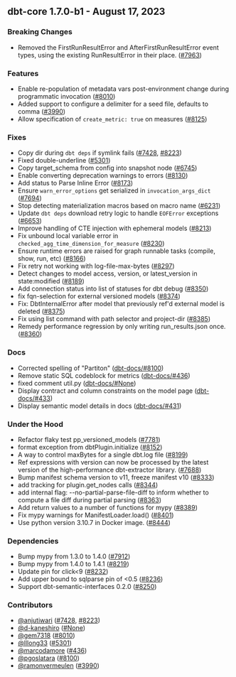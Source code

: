 ## dbt-core 1.7.0-b1 - August 17, 2023

### Breaking Changes

- Removed the FirstRunResultError and AfterFirstRunResultError event types, using the existing RunResultError in their place. ([#7963](https://github.com/dbt-labs/dbt-core/issues/7963))

### Features

- Enable re-population of metadata vars post-environment change during programmatic invocation ([#8010](https://github.com/dbt-labs/dbt-core/issues/8010))
- Added support to configure a delimiter for a seed file, defaults to comma ([#3990](https://github.com/dbt-labs/dbt-core/issues/3990))
- Allow specification of `create_metric: true` on measures ([#8125](https://github.com/dbt-labs/dbt-core/issues/8125))

### Fixes

- Copy dir during `dbt deps` if symlink fails ([#7428](https://github.com/dbt-labs/dbt-core/issues/7428), [#8223](https://github.com/dbt-labs/dbt-core/issues/8223))
- Fixed double-underline ([#5301](https://github.com/dbt-labs/dbt-core/issues/5301))
- Copy target_schema from config into snapshot node ([#6745](https://github.com/dbt-labs/dbt-core/issues/6745))
- Enable converting deprecation warnings to errors ([#8130](https://github.com/dbt-labs/dbt-core/issues/8130))
- Add status to Parse Inline Error ([#8173](https://github.com/dbt-labs/dbt-core/issues/8173))
- Ensure `warn_error_options` get serialized in `invocation_args_dict` ([#7694](https://github.com/dbt-labs/dbt-core/issues/7694))
- Stop detecting materialization macros based on macro name ([#6231](https://github.com/dbt-labs/dbt-core/issues/6231))
- Update `dbt deps` download retry logic to handle `EOFError` exceptions ([#6653](https://github.com/dbt-labs/dbt-core/issues/6653))
- Improve handling of CTE injection with ephemeral models ([#8213](https://github.com/dbt-labs/dbt-core/issues/8213))
- Fix unbound local variable error in `checked_agg_time_dimension_for_measure` ([#8230](https://github.com/dbt-labs/dbt-core/issues/8230))
- Ensure runtime errors are raised for graph runnable tasks (compile, show, run, etc) ([#8166](https://github.com/dbt-labs/dbt-core/issues/8166))
- Fix retry not working with log-file-max-bytes ([#8297](https://github.com/dbt-labs/dbt-core/issues/8297))
- Detect changes to model access, version, or latest_version in state:modified ([#8189](https://github.com/dbt-labs/dbt-core/issues/8189))
- Add connection status into list of statuses for dbt debug ([#8350](https://github.com/dbt-labs/dbt-core/issues/8350))
- fix fqn-selection for external versioned models ([#8374](https://github.com/dbt-labs/dbt-core/issues/8374))
- Fix: DbtInternalError after model that previously ref'd external model is deleted ([#8375](https://github.com/dbt-labs/dbt-core/issues/8375))
- Fix using list command with path selector and project-dir ([#8385](https://github.com/dbt-labs/dbt-core/issues/8385))
- Remedy performance regression by only writing run_results.json once. ([#8360](https://github.com/dbt-labs/dbt-core/issues/8360))

### Docs

- Corrected spelling of "Partiton" ([dbt-docs/#8100](https://github.com/dbt-labs/dbt-docs/issues/8100))
- Remove static SQL codeblock for metrics ([dbt-docs/#436](https://github.com/dbt-labs/dbt-docs/issues/436))
- fixed comment util.py ([dbt-docs/#None](https://github.com/dbt-labs/dbt-docs/issues/None))
- Display contract and column constraints on the model page ([dbt-docs/#433](https://github.com/dbt-labs/dbt-docs/issues/433))
- Display semantic model details in docs ([dbt-docs/#431](https://github.com/dbt-labs/dbt-docs/issues/431))

### Under the Hood

- Refactor flaky test pp_versioned_models ([#7781](https://github.com/dbt-labs/dbt-core/issues/7781))
- format exception from dbtPlugin.initialize ([#8152](https://github.com/dbt-labs/dbt-core/issues/8152))
- A way to control maxBytes for a single dbt.log file ([#8199](https://github.com/dbt-labs/dbt-core/issues/8199))
- Ref expressions with version can now be processed by the latest version of the high-performance dbt-extractor library. ([#7688](https://github.com/dbt-labs/dbt-core/issues/7688))
- Bump manifest schema version to v11, freeze manifest v10 ([#8333](https://github.com/dbt-labs/dbt-core/issues/8333))
- add tracking for plugin.get_nodes calls ([#8344](https://github.com/dbt-labs/dbt-core/issues/8344))
- add internal flag: --no-partial-parse-file-diff to inform whether to compute a file diff during partial parsing ([#8363](https://github.com/dbt-labs/dbt-core/issues/8363))
- Add return values to a number of functions for mypy ([#8389](https://github.com/dbt-labs/dbt-core/issues/8389))
- Fix mypy warnings for ManifestLoader.load() ([#8401](https://github.com/dbt-labs/dbt-core/issues/8401))
- Use python version 3.10.7 in Docker image. ([#8444](https://github.com/dbt-labs/dbt-core/issues/8444))

### Dependencies

- Bump mypy from 1.3.0 to 1.4.0 ([#7912](https://github.com/dbt-labs/dbt-core/pull/7912))
- Bump mypy from 1.4.0 to 1.4.1 ([#8219](https://github.com/dbt-labs/dbt-core/pull/8219))
- Update pin for click<9 ([#8232](https://github.com/dbt-labs/dbt-core/pull/8232))
- Add upper bound to sqlparse pin of <0.5 ([#8236](https://github.com/dbt-labs/dbt-core/pull/8236))
- Support dbt-semantic-interfaces 0.2.0 ([#8250](https://github.com/dbt-labs/dbt-core/pull/8250))

### Contributors
- [@anjutiwari](https://github.com/anjutiwari) ([#7428](https://github.com/dbt-labs/dbt-core/issues/7428), [#8223](https://github.com/dbt-labs/dbt-core/issues/8223))
- [@d-kaneshiro](https://github.com/d-kaneshiro) ([#None](https://github.com/dbt-labs/dbt-core/issues/None))
- [@gem7318](https://github.com/gem7318) ([#8010](https://github.com/dbt-labs/dbt-core/issues/8010))
- [@lllong33](https://github.com/lllong33) ([#5301](https://github.com/dbt-labs/dbt-core/issues/5301))
- [@marcodamore](https://github.com/marcodamore) ([#436](https://github.com/dbt-labs/dbt-core/issues/436))
- [@pgoslatara](https://github.com/pgoslatara) ([#8100](https://github.com/dbt-labs/dbt-core/issues/8100))
- [@ramonvermeulen](https://github.com/ramonvermeulen) ([#3990](https://github.com/dbt-labs/dbt-core/issues/3990))
